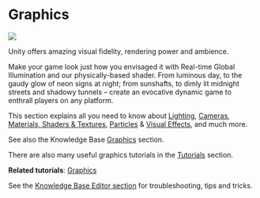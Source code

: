 Graphics
========

![](../uploads/Main/GraphicsIntroPic.jpg) 

Unity offers amazing visual fidelity, rendering power and ambience.

Make your game look just how you envisaged it with Real-time Global Illumination and our physically-based shader. From luminous day, to the gaudy glow of neon signs at night; from sunshafts, to dimly lit midnight streets and shadowy tunnels – create an evocative dynamic game to enthrall players on any platform.

This section explains all you need to know about [Lighting](LightingOverview), [Cameras](CamerasOverview), [Materials, Shaders & Textures](Shaders), [Particles](ParticleSystems) & [Visual Effects](comp-Effects), and much more.

See also the Knowledge Base [Graphics](https://support.unity3d.com/hc/en-us/categories/200434305-Graphics) section.

There are also many useful graphics tutorials in the [Tutorials](http://unity3d.com/learn/tutorials/topics/graphics) section.

**Related tutorials**: [Graphics](https://unity3d.com/learn/tutorials/topics/graphics)

See the [Knowledge Base Editor section](https://support.unity3d.com/hc/en-us/categories/201964166-Unity-Editor) for troubleshooting, tips and tricks.